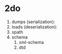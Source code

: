 2do
===
1. dumps (serialization):
1. loads (deserialization):
1. xpath
1. schema
    1. xml-schema
    1. dtd